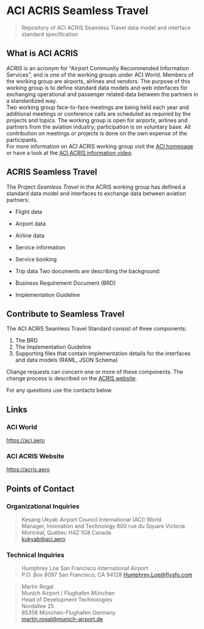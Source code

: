 # ACI ACRIS Seamless Travel

> Repository of ACI ACRIS Seamless Travel data model and interface standard specification

## What is ACI ACRIS

_ACRIS_ is an acronym for “Airport Community Recommended Information Services”, and is one of the working groups under ACI World. Members of the working group are airports, airlines and vendors.
The purpose of this working group is to define standard data models and web interfaces for exchanging operational and passenger related data between the partners in a standardized way.  
Two working group face-to-face meetings are being held each year and additional meetings or conference calls are scheduled as required by the projects and topics. The working group is open for airports, airlines and partners from the aviation industry; participation is on voluntary base. All contribution on meetings or projects is done on the own expense of the participants.  
For more information on ACI ACRIS working group visit the [ACI homepage](http://groups.aci.aero/home) or have a look at the [ACI ACRIS information video](https://www.youtube.com/watch?v=Fj7xcAauCSo).

## ACRIS Seamless Travel

The Project _Seamless Travel_ in the ACRIS working group has defined a standard data model and interfaces to exchange data between aviation partners:

- Flight data
- Airport data
- Airline data
- Service information
- Service booking
- Trip data
Two documents are describing the background:

- Business Requirement Document (BRD)
- Implementation Guideline

## Contribute to Seamless Travel

The ACI ACRIS Seamless Travel Standard consist of three components:

1. The BRD
2. The Implementation Guideline
3. Supporting files that contain implementation details for the interfaces and data models (RAML,
   JSON Schema)

Change requests can concern one or more of these components. The change process is described on the [ACRIS website](https://acris.aero).

For any questions use the contacts below

## Links
### ACI World
https://aci.aero

### ACI ACRIS Website
https://acris.aero


## Points of Contact

### Organizational Inquiries

> Kesang Ukyab
> Airport Council International (ACI) World  
> Manager, Innovation and Technology
> 800 rue du Square Victoria Montréal, Québec H4Z 1G8 Canada  
> kukyab@aci.aero

### Technical Inquiries

> Humphrey Loe
> San Francisco International Airport  
> P.O. Box 8097 
> San Francisco, CA 94128 
> Humphrey.Loe@flysfo.com 

> Martin Rogal  
> Munich Airport / Flughafen München  
> Head of Development Technologies  
> Nordallee 25  
> 85356 München-Flughafen Germany  
> martin.rogal@munich-airport.de
